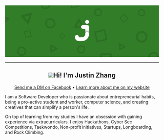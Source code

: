 [![Banner for Justin Zhang](https://raw.githubusercontent.com/JustinZhang17/JustinZhang17/main/Justin-Header.png)](https://www.justinjzhang.com)

------

<h2 align="center"> <img src="https://media.giphy.com/media/hvRJCLFzcasrR4ia7z/giphy.gif" width="50px">Hi! I'm Justin Zhang</h2>

<p align='center'>
<a href="https://www.facebook.com/justin.zhang.17">Send me a DM on Facebook</a> •
<a href="https://www.justinjzhang.com">Learn more about me on my website</a>
</p>
I am a Software Developer who is passionate about entrepreneurial habits, being a pro-active student and worker, computer science, and creating creatives that can simplify a person's life.



On top of learning from my studies I have an obsession with gaining experience via extracurriculars. I enjoy Hackathons, Cyber Sec Competitions, Taekwondo, Non-profit initiatives, Startups, Longboarding, and Rock Climbing.

